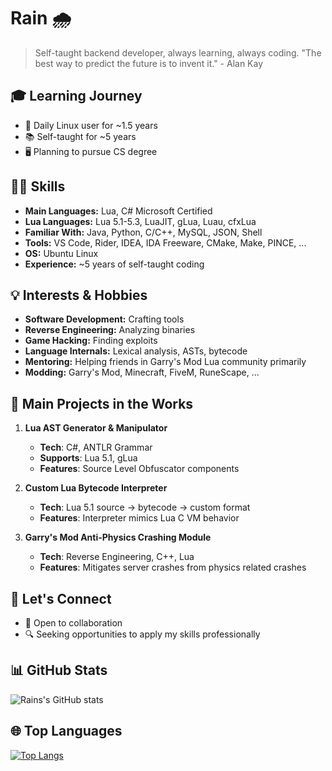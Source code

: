 # Rain 🌧️
> Self-taught backend developer, always learning, always coding.
> "The best way to predict the future is to invent it." - Alan Kay

## 🎓 Learning Journey

- 🐧 Daily Linux user for ~1.5 years
- 📚 Self-taught for ~5 years
- 🖥️ Planning to pursue CS degree

## 👨‍💻 Skills

- **Main Languages:** Lua, C# Microsoft Certified
- **Lua Languages:** Lua 5.1-5.3, LuaJIT, gLua, Luau, cfxLua
- **Familiar With:** Java, Python, C/C++, MySQL, JSON, Shell
- **Tools:** VS Code, Rider, IDEA, IDA Freeware, CMake, Make, PINCE, ...
- **OS:** Ubuntu Linux
- **Experience:** ~5 years of self-taught coding

## 💡 Interests & Hobbies

- **Software Development:** Crafting tools
- **Reverse Engineering:** Analyzing binaries
- **Game Hacking:** Finding exploits
- **Language Internals:** Lexical analysis, ASTs, bytecode
- **Mentoring:** Helping friends in Garry's Mod Lua community primarily
- **Modding:** Garry's Mod, Minecraft, FiveM, RuneScape, ...

## 🚀 Main Projects in the Works

1. **Lua AST Generator & Manipulator**
   - **Tech**: C#, ANTLR Grammar
   - **Supports**: Lua 5.1, gLua
   - **Features**: Source Level Obfuscator components

2. **Custom Lua Bytecode Interpreter**
   - **Tech**: Lua 5.1 source → bytecode → custom format
   - **Features**: Interpreter mimics Lua C VM behavior

3. **Garry's Mod Anti-Physics Crashing Module**
   - **Tech**: Reverse Engineering, C++, Lua
   - **Features**: Mitigates server crashes from physics related crashes

## 🤝 Let's Connect

- 💼 Open to collaboration
- 🔍 Seeking opportunities to apply my skills professionally

## 📊 GitHub Stats

![Rains's GitHub stats](https://github-readme-stats.vercel.app/api?username=regen1337&show_icons=true&theme=radical)

## 🌐 Top Languages

[![Top Langs](https://github-readme-stats.vercel.app/api/top-langs/?username=regen1337&layout=compact&theme=radical)](https://github.com/regen1337/github-readme-stats)
